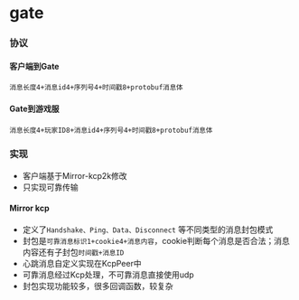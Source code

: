 # gate

### 协议
#### 客户端到Gate
`消息长度4+消息id4+序列号4+时间戳8+protobuf消息体`  
#### Gate到游戏服
`消息长度4+玩家ID8+消息id4+序列号4+时间戳8+protobuf消息体`

### 实现
* 客户端基于Mirror-kcp2k修改
* 只实现可靠传输

#### Mirror kcp
* 定义了`Handshake、Ping、Data、Disconnect` 等不同类型的消息封包模式
* 封包是`可靠消息标识1+cookie4+消息内容`，cookie判断每个消息是否合法；消息内容还有子封包`时间戳+消息ID`
* 心跳消息自定义实现在KcpPeer中
* 可靠消息经过Kcp处理，不可靠消息直接使用udp
* 封包实现功能较多，很多回调函数，较复杂